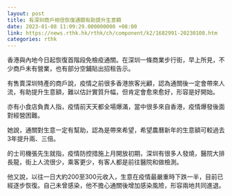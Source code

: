 ```yaml
---
layout: post
title: 有深圳商戶相信恢復通關有助提升生意額
date: 2023-01-08 11:09:29.000000000 +08:00
link: https://news.rthk.hk/rthk/ch/component/k2/1682991-20230108.htm
categories: rthk
---
```


香港與內地今日起恢復首階段免檢疫通關。在深圳一條商業步行街，早上所見，不少商戶未有營業，也有部分空鋪貼出招租告示。

有售賣深圳特產的商戶說，疫情之前很多香港旅客光顧，認為通關後一定會帶來人流，有助提升生意額，難以估計實質升幅，但肯定會愈來愈好，形容是好開始。

亦有小食店負責人指，疫情前天天都全場爆滿，當中很多來自香港，疫情爆發後面對經營困難。

她說，通關對生意一定有幫助，認為是帶來希望，希望農曆新年的生意額可較過去3年提升兩、三倍。

的士司機張先生就指，疫情防控措施上月開放初期，深圳有很多人發燒，醫院大排長龍，街上人流很少，乘客更少，有客人都是前往醫院和做檢測。

他又說，以往一日大約200至300元收入，生意在疫情最嚴重時下跌一半，目前已經逐步恢復。自己未曾感染，他不擔心通關後增加感染風險，形容兩地共同進退。
